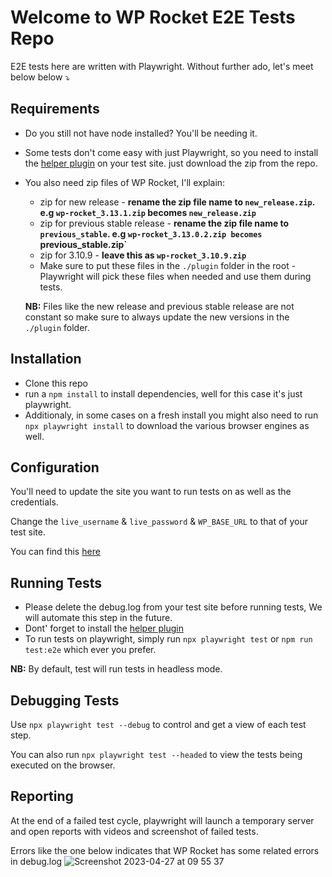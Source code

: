 # Welcome to WP Rocket E2E Tests Repo
E2E tests here are written with Playwright. Without further ado, let's meet below below ⤵️

## Requirements
- Do you still not have node installed? You'll be needing it.
- Some tests don't come easy with just Playwright, so you need to install the [helper plugin](https://github.com/wp-media/wp-rocket-e2e-test-helper) on your test site. just download the zip from the repo.
- You also need zip files of WP Rocket, I'll explain:
  - zip for new release - **rename the zip file name to `new_release.zip`. e.g `wp-rocket_3.13.1.zip` becomes `new_release.zip`**
  - zip for previous stable release - **rename the zip file name to `previous_stable`. e.g `wp-rocket_3.13.0.2.zip becomes `previous_stable.zip`**
  - zip for 3.10.9 - **leave this as `wp-rocket_3.10.9.zip`**
  - Make sure to put these files in the `./plugin` folder in the root - Playwright will pick these files when needed and use them during tests.
  
  **NB:** Files like the new release and previous stable release are not constant so make sure to always update the new versions in the `./plugin` folder.
  
 ## Installation
 - Clone this repo
 - run a `npm install` to install dependencies, well for this case it's just playwright.
 - Additionaly, in some cases on a fresh install you might also need to run `npx playwright install` to download the various browser engines as well.
 
 ## Configuration
 You'll need to update the site you want to run tests on as well as the credentials.
 
 Change the `live_username` & `live_password` & `WP_BASE_URL` to that of your test site.
 
 You can find this [here](https://github.com/wp-media/wp-rocket-e2e/blob/trunk/config/wp.config.ts)
 
 ## Running Tests
 - Please delete the debug.log from your test site before running tests, We will automate this step in the future.
 - Dont' forget to install the [helper plugin](https://github.com/wp-media/wp-rocket-e2e-test-helper)
 - To run tests on playwright, simply run `npx playwright test` or `npm run test:e2e` which ever you prefer.
 
 **NB:** By default, test will run tests in headless mode.
 
 ## Debugging Tests
 Use `npx playwright test --debug` to control and get a view of each test step.
 
 You can also run `npx playwright test --headed` to view the tests being executed on the browser.
 
 ## Reporting
 At the end of a failed test cycle, playwright will launch a temporary server and open reports with videos and screenshot of failed tests.
 
 Errors like the one below indicates that WP Rocket has some related errors in debug.log
![Screenshot 2023-04-27 at 09 55 37](https://user-images.githubusercontent.com/38788055/234812244-c1cd0c87-702a-49a9-baf6-0fab7afd2cd0.png)

